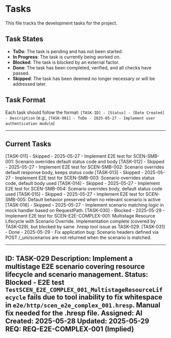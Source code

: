 # Tasks

This file tracks the development tasks for the project.

## Task States
- **ToDo**: The task is pending and has not been started.
- **In Progress**: The task is currently being worked on.
- **Blocked**: The task is blocked by an external factor.
- **Done**: The task has been completed, verified, and all checks have passed.
- **Skipped**: The task has been deemed no longer necessary or will be addressed later.

## Task Format
Each task should follow the format:
`[TASK-ID] - [Status] - [Date Created] - Description`
(e.g., `[TASK-001] - ToDo - 2025-05-27 - Implement user authentication module`)

---

## Current Tasks

[TASK-011] - Skipped - 2025-05-27 - Implement E2E test for SCEN-SMB-001: Scenario overrides default status code and body
[TASK-012] - Skipped - 2025-05-27 - Implement E2E test for SCEN-SMB-002: Scenario overrides default response body, keeps status code
[TASK-013] - Skipped - 2025-05-27 - Implement E2E test for SCEN-SMB-003: Scenario overrides status code, default body used
[TASK-014] - Skipped - 2025-05-27 - Implement E2E test for SCEN-SMB-004: Scenario overrides body, default status code used
[TASK-015] - Skipped - 2025-05-27 - Implement E2E test for SCEN-SMB-005: Default behavior preserved when no relevant scenario is active
[TASK-016] - Skipped - 2025-05-27 - Implement scenario matching logic in mock handler based on RequestPath.
[TASK-030] - Blocked - 2025-05-29 - Implement E2E test for SCEN-E2E-COMPLEX-001: Multistage Resource Lifecycle with Scenario Override. Implementation complete (covered by TASK-029), but blocked by same .hresp tool issue as TASK-029.
[TASK-031] - Done - 2025-05-29 - Fix application bug: Scenario headers defined via POST /_uni/scenarios are not returned when the scenario is matched.

---
ID: TASK-029
Description: Implement a multistage E2E scenario covering resource lifecycle and scenario management.
Status: Blocked - E2E test `TestSCEN_E2E_COMPLEX_001_MultistageResourceLifecycle` fails due to tool inability to fix whitespace in `e2e/http/scen_e2e_complex_001.hresp`. Manual fix needed for the .hresp file.
Assigned: AI
Created: 2025-05-28
Updated: 2025-05-29
REQ: REQ-E2E-COMPLEX-001 (Implied)
---
